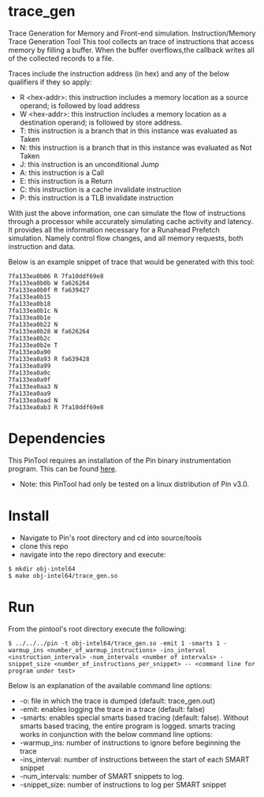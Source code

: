 # trace_gen
Trace Generation for Memory and Front-end simulation.
Instruction/Memory Trace Generation Tool
This tool collects an trace of instructions that access memory by filling a buffer.  When the buffer overflows,the callback writes all of the collected records to a file.

Traces include the instruction address (in hex) and any of the below qualifiers if they so apply:
 * R \<hex-addr\>: this instruction includes a memory location as a source operand; is followed by load address
 * W \<hex-addr\>: this instruction includes a memory location as a destination operand; is followed by store address.
 * T: this instruction is a branch that in this instance was evaluated as Taken
 * N: this instruction is a branch that in this instance was evaluated as Not Taken
 * J: this instruction is an unconditional Jump
 * A: this instruction is a Call
 * E: this instruction is a Return
 * C: this instruction is a cache invalidate instruction
 * P: this instruction is a TLB invalidate instruction

With just the above information, one can simulate the flow of instructions through a processor while accurately simulating cache activity and latency. It provides all the information necessary for a Runahead Prefetch simulation. Namely control flow changes, and all memory requests, both instruction and data.

Below is an example snippet of trace that would be generated with this tool:
```
7fa133ea0b06 R 7fa10ddf69e8
7fa133ea0b0b W fa626264
7fa133ea0b0f R fa639427
7fa133ea0b15
7fa133ea0b18
7fa133ea0b1c N
7fa133ea0b1e
7fa133ea0b22 N
7fa133ea0b28 W fa626264
7fa133ea0b2c
7fa133ea0b2e T
7fa133ea0a90
7fa133ea0a93 R fa639428
7fa133ea0a99
7fa133ea0a9c
7fa133ea0a9f
7fa133ea0aa3 N
7fa133ea0aa9
7fa133ea0aad N
7fa133ea0ab3 R 7fa10ddf69e8
```

# Dependencies
This PinTool requires an installation of the Pin binary instrumentation program. This can be found [here](https://software.intel.com/en-us/articles/pintool-downloads).
* Note: this PinTool had only be tested on a linux distribution of Pin v3.0.

# Install
* Navigate to Pin's root directory and cd into source/tools
* clone this repo
* navigate into the repo directory and execute:
```
$ mkdir obj-intel64
$ make obj-intel64/trace_gen.so
```

# Run
From the pintool's root directory execute the following:
```
$ ../../../pin -t obj-intel64/trace_gen.so -emit 1 -smarts 1 -warmup_ins <number_of_warmup_instructions> -ins_interval <instruction_interval> -num_intervals <number of intervals> -snippet_size <number_of_instructions_per_snippet> -- <command line for program under test>
```
Below is an explanation of the available command line options:
* -o: file in which the trace is dumped (default: trace_gen.out)
* -emit: enables logging the trace in a trace (default: false)
* -smarts: enables special smarts based tracing (default: false). Without smarts based tracing, the entire program is logged. smarts tracing works in conjunction with the below command line options:
 * -warmup_ins: number of instructions to ignore before beginning the trace
 * -ins_interval: number of instructions between the start of each SMART snippet
 * -num_intervals: number of SMART snippets to log.
 * -snippet_size: number of instructions to log per SMART snippet
